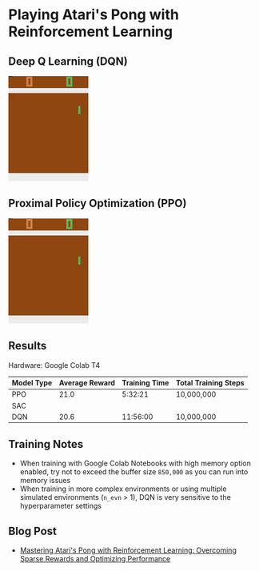 # Playing Atari's Pong with Reinforcement Learning

## Deep Q Learning (DQN)

![](/Images/atari_pong_dqn.gif)

## Proximal Policy Optimization (PPO)

![](/Images/atari_pong_ppo.gif)

## Results
Hardware: Google Colab T4

| Model Type | Average Reward | Training Time | Total Training Steps |
|------------|----------------|---------------|----------------------|
| PPO        | 21.0           | 5:32:21       | 10,000,000           |
| SAC        |                |               |                      |
| DQN        | 20.6           | 11:56:00      | 10,000,000           | 

## Training Notes
- When training with Google Colab Notebooks with high memory option enabled, try not to exceed the buffer size `850,000` as you can run into memory issues
- When training in more complex environments or using multiple simulated environments (`n_evn` > 1), DQN is very sensitive to the hyperparameter settings
  
## Blog Post
- [Mastering Atari's Pong with Reinforcement Learning: Overcoming Sparse Rewards and Optimizing Performance](https://www.findingtheta.com/blog/mastering-ataris-pong-with-reinforcement-learning-overcoming-sparse-rewards-and-optimizing-performance)
